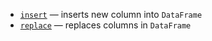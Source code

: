 [//]: # (title: Insert/replace columns)

* [`insert`](insert.md) — inserts new column into `DataFrame`
* [`replace`](replace.md) — replaces columns in `DataFrame`
